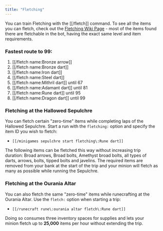 ```yaml
---
title: "Fletching"
---
```


You can train Fletching with the [[/fletch]] command. To see all the items you can fletch, check out the [Fletching Wiki Page](https://oldschool.runescape.wiki/w/Fletching) - most of the items found there are fletchable in the bot, having the exact same level and item requirements.

### Fastest route to 99:

1. [[/fletch name\:Bronze arrow]]
1. [[/fletch name\:Bronze dart]]
1. [[/fletch name\:Iron dart]]
1. [[/fletch name\:Steel dart]]
1. [[/fletch name\:Mithril dart]] until 67
1. [[/fletch name\:Adamant dart]] until 81
1. [[/fletch name\:Rune dart]] until 95
1. [[/fletch name\:Dragon dart]] until 99

### Fletching at the Hallowed Sepulchre

You can fletch certain "zero-time" items while completing laps of the Hallowed
Sepulchre. Start a run with the `fletching:` option and specify the item ID you
wish to fletch:

- `[[/minigames sepulchre start fletching\:Rune dart]]`

The following items can be fletched this way without increasing trip duration:
Broad arrows, Broad bolts, Amethyst broad bolts, all types of darts, arrows,
bolts, tipped bolts and javelins. The required items are removed from your bank
at the start of the trip and your minion will fletch as many as possible while
running the Sepulchre.

### Fletching at the Ourania Altar

You can also fletch the same "zero-time" items while runecrafting at the
Ourania Altar. Use the `fletch:` option when starting a trip:

- `[[/runecraft rune\:ourania altar fletch\:Rune dart]]`

Doing so consumes three inventory spaces for supplies and lets your minion
fletch up to **25,000** items per hour without extending the trip.
